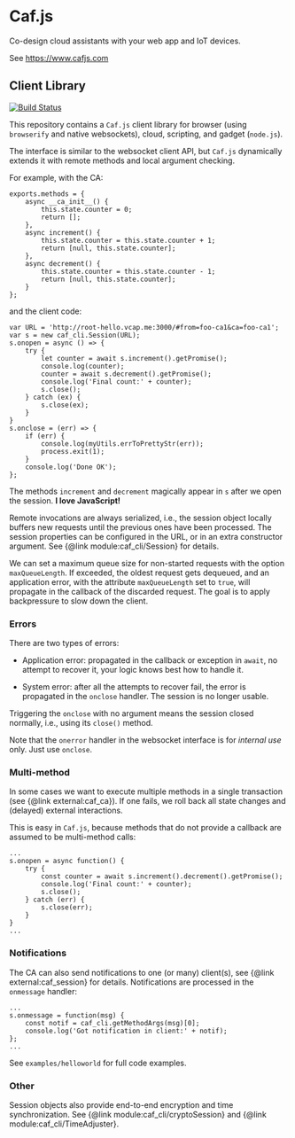 # Caf.js

Co-design cloud assistants with your web app and IoT devices.

See https://www.cafjs.com

## Client Library

[![Build Status](https://github.com/cafjs/caf_cli/actions/workflows/push.yml/badge.svg)](https://github.com/cafjs/caf_cli/actions/workflows/push.yml)

This repository contains a `Caf.js` client library for browser (using `browserify` and native websockets), cloud, scripting, and gadget (`node.js`).

The interface is similar to the websocket client API, but `Caf.js` dynamically extends it with remote methods and local argument checking.

For example, with the CA:

```
exports.methods = {
    async __ca_init__() {
        this.state.counter = 0;
        return [];
    },
    async increment() {
        this.state.counter = this.state.counter + 1;
        return [null, this.state.counter];
    },
    async decrement() {
        this.state.counter = this.state.counter - 1;
        return [null, this.state.counter];
    }
};
```

and the client code:

```
var URL = 'http://root-hello.vcap.me:3000/#from=foo-ca1&ca=foo-ca1';
var s = new caf_cli.Session(URL);
s.onopen = async () => {
    try {
        let counter = await s.increment().getPromise();
        console.log(counter);
        counter = await s.decrement().getPromise();
        console.log('Final count:' + counter);
        s.close();
    } catch (ex) {
        s.close(ex);
    }
}
s.onclose = (err) => {
    if (err) {
        console.log(myUtils.errToPrettyStr(err));
        process.exit(1);
    }
    console.log('Done OK');
};
```

The methods `increment` and `decrement` magically appear in `s` after we open the session. **I love JavaScript!**

Remote invocations are always serialized, i.e., the session object locally buffers new requests until the previous ones have been processed. The session properties can be configured in the URL, or in an extra constructor argument. See {@link module:caf_cli/Session} for details.

We can set a maximum queue size for non-started requests with the option `maxQueueLength`. If exceeded, the oldest request gets dequeued, and an application error, with the attribute  `maxQueueLength` set to `true`, will propagate in the callback of the discarded request. The goal is to apply backpressure to slow down the client.

### Errors

There are two types of errors:

* Application error: propagated in the callback or exception in `await`, no attempt to recover it, your logic knows best how to handle it.

* System error: after all the attempts to recover fail, the error is propagated in the `onclose` handler. The session is no longer usable.

Triggering the `onclose` with no argument means the session closed normally, i.e., using its `close()` method.

Note that the `onerror` handler in the websocket interface is for *internal use* only. Just use `onclose`.


### Multi-method

In some cases we want to execute multiple methods in a single transaction (see {@link external:caf_ca}). If one fails, we roll back all state changes and (delayed) external interactions.

This is easy in `Caf.js`, because methods that do not provide a callback are assumed to be multi-method calls:

```
...
s.onopen = async function() {
    try {
        const counter = await s.increment().decrement().getPromise();
        console.log('Final count:' + counter);
        s.close();
    } catch (err) {
        s.close(err);
    }
}
...
```

### Notifications

The CA can also send notifications to one (or many) client(s), see
{@link external:caf_session} for details. Notifications are processed in the `onmessage` handler:

```
...
s.onmessage = function(msg) {
    const notif = caf_cli.getMethodArgs(msg)[0];
    console.log('Got notification in client:' + notif);
};
...
```

See `examples/helloworld` for full code examples.

### Other

Session objects also provide end-to-end encryption and time synchronization. See {@link module:caf_cli/cryptoSession} and {@link module:caf_cli/TimeAdjuster}.
